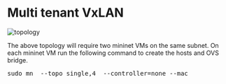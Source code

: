 # Multi tenant VxLAN

![topology](https://github.com/vishpat/mininet-samples/raw/master/multi-tenant-vxlan/vxlan.png)

The above topology will require two mininet VMs on the same subnet. On each mininet VM run the following command to create the hosts and OVS bridge.

<pre>
sudo mn  --topo single,4  --controller=none --mac
</pre>


